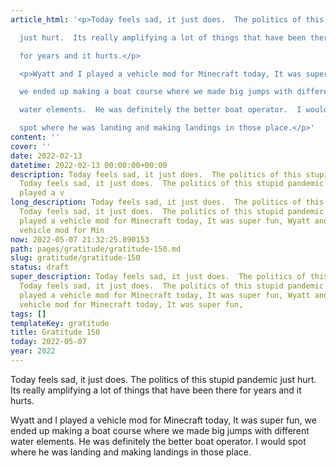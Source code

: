 ```yaml
---
article_html: '<p>Today feels sad, it just does.  The politics of this stupid pandemic

  just hurt.  Its really amplifying a lot of things that have been there

  for years and it hurts.</p>

  <p>Wyatt and I played a vehicle mod for Minecraft today, It was super fun,

  we ended up making a boat course where we made big jumps with different

  water elements.  He was definitely the better boat operator.  I would

  spot where he was landing and making landings in those place.</p>'
content: ''
cover: ''
date: 2022-02-13
datetime: 2022-02-13 00:00:00+00:00
description: Today feels sad, it just does.  The politics of this stupid pandemic
  Today feels sad, it just does.  The politics of this stupid pandemic Wyatt and I
  played a v
long_description: Today feels sad, it just does.  The politics of this stupid pandemic
  Today feels sad, it just does.  The politics of this stupid pandemic Wyatt and I
  played a vehicle mod for Minecraft today, It was super fun, Wyatt and I played a
  vehicle mod for Min
now: 2022-05-07 21:32:25.890153
path: pages/gratitude/gratitude-150.md
slug: gratitude/gratitude-150
status: draft
super_description: Today feels sad, it just does.  The politics of this stupid pandemic
  Today feels sad, it just does.  The politics of this stupid pandemic Wyatt and I
  played a vehicle mod for Minecraft today, It was super fun, Wyatt and I played a
  vehicle mod for Minecraft today, It was super fun,
tags: []
templateKey: gratitude
title: Gratitude 150
today: 2022-05-07
year: 2022
---
```


Today feels sad, it just does.  The politics of this stupid pandemic
just hurt.  Its really amplifying a lot of things that have been there
for years and it hurts.

Wyatt and I played a vehicle mod for Minecraft today, It was super fun,
we ended up making a boat course where we made big jumps with different
water elements.  He was definitely the better boat operator.  I would
spot where he was landing and making landings in those place.